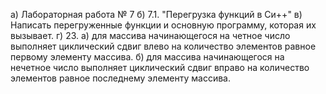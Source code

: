 а) Лабораторная работа № 7
б) 7.1. "Перегрузка функций в Си++"
в) Написать перегруженные функции и основную программу,
    которая их вызывает.
г) 23.
    а) для массива начинающегося на четное число выполняет
    циклический сдвиг влево на количество элементов равное
    первому элементу массива.
    б) для массива начинающегося на нечетное число выполняет
    циклический сдвиг вправо на количество элементов равное
    последнему элементу массива.